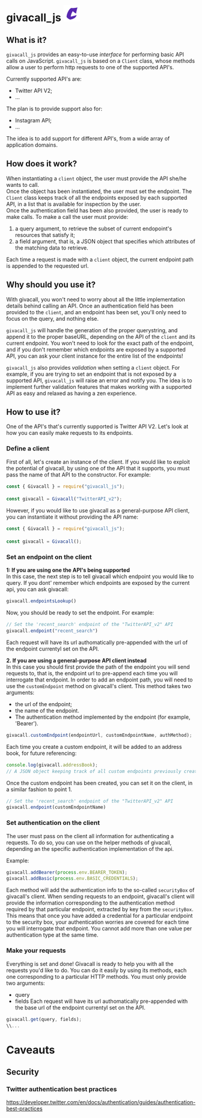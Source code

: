 # givacall_js   ![alt text](https://github.com/mandel94/givacall_js/blob/main/logo_new.jpg)

## What is it?
`givacall_js` provides an easy-to-use *interface* for performing basic API calls on JavaScript.
`givacall_js` is based on a `Client` class, whose methods allow a user to perform http requests to one of the supported API's.

Currently supported API's are:
  * Twitter API V2;
  * ...
  
The plan is to provide support also for:
  * Instagram API;
  * ...
  
The idea is to add support for different API's, from a wide array of application domains.  
  
  
## How does it work?
When instantiating a `client` object, the user must provide the API she/he wants to call.  
Once the object has been instantiated, the user must set the endpoint. The `Client` class keeps track of all the endpoints exposed by each supported API, in a list that is available for inspection by the user.  
Once the authentication field has been also provided, the user is ready to make calls.
To make a call the user must provide:
1. a query argument, to retrieve the subset of current endopoint's resources that satisfy it;
2. a field argument, that is, a JSON object that specifies which attributes of the matching data to retrieve.  

Each time a request is made with a `client` object, the current endpoint path is appended to the requested url.


## Why should you use it?
With givacall, you won't need to worry about all the little implementation details behind calling an API. Once an authentication field has been provided to the `client`, and an endpoint has been set, you'll only need to focus on the query, and nothing else.

`givacall_js` will handle the generation of the proper querystring, and append it to the proper baseURL, depending on the API of the `client` and its current endpoint.
You won't need to look for the exact path of the endpoint, and if you don't remember which endpoints are exposed by a supported API, you can ask your client instance for the entire list of the endpoints!  

`givacall_js` also provides *validation* when setting a `client` object. For example, if you are trying to set an endpoint that is not exposed by a supported API, `givacall_js` will raise an error and notify you. The idea is to implement further validation features that makes working with a supported API as easy and relaxed as having a zen experience.  


## How to use it?
One of the API's that's currently supported is Twitter API V2.
Let's look at how you can easily make requests to its endpoints. 

### Define a client
First of all, let's create an instance of the client.
If you would like to exploit the potential of givacall, by using one of the API that it supports, you must pass the name of that API to the constructor.
For example:
``` js
const { Givacall } = require("givacall_js");

const givacall = Givacall("TwitterAPI_v2");
```

However, if you would like to use givacall as a general-purpose API client, you can instantiate it without providing the API name:

``` js
const { Givacall } = require("givacall_js");

const givacall = Givacall();
```

### Set an endpoint on the client

**1: If you are using one the API's being supported**  
In this case, the next step is to tell givacall which endpoint you would like to query.
If you dont' remember which endpoints are exposed by the current api, you can ask givacall:
``` js
givacall.endpointsLookup()

```
Now, you should be ready to set the endpoint. For example:

```js
// Set the 'recent_search' endpoint of the "TwitterAPI_v2" API
givacall.endpoint("recent_search")
```
Each request will have its url authomatically pre-appended with the url of the endpoint currentyl set on the API. 

**2. If you are using a general-purpose API client instead**    
In this case you should first provide the path of the endpoint you will send requests to, that is, the endpoint url to pre-append each time you will interrogate that endpoint.
In order to add an endpoint path, you will need to use the `customEndpoint` method on givacall's client. This method takes two arguments:
- the url of the endpoint;
- the name of the endpoint.
- The authentication method implemented by the endpoint (for example, 'Bearer'). 
```js
givacall.customEndpoint(endpointUrl, customEndpointName, authMethod);
```
Each time you create a custom endpoint, it will be added to an address book, for future referencing:

```js
console.log(givacall.addressBook);
// A JSON object keeping track of all custom endpoints previously created with a givacall client. 
```

Once the custom endpoint has been created, you can set it on the client, in a similar fashion to point 1.
```js
// Set the 'recent_search' endpoint of the "TwitterAPI_v2" API
givacall.endpoint(customEndpointName)
```


### Set authentication on the client  
The user must pass on the client all information for authenticating a requests.
To do so, you can use on the helper methods of givacall, depending an the specific authentication implementation of the api. 

Example:
``` js
givacall.addBearer(process.env.BEARER_TOKEN);
givacall.addBasic(process.env.BASIC_CREDENTIALS);
```
Each method will add the authentication info to the so-called `securityBox` of givacall's client. 
When sending requests to an endpoint, givacall's client will provide the information corresponding to the authentication method required by that particular endpoint, extracted by key from the `securityBox`.   
This means that once you have added a credential for a particular endpoint to the security box, your authentication worries are covered for each time you will interrogate that endpoint. You cannot add more than one value per authentication type at the same time. 

### Make your requests
Everything is set and done! Givacall is ready to help you with all the requests you'd like to do. You can do it easily by using its methods, each one 
corresponding to a particular HTTP methods. 
You must only provide two arguments:
* query
* fields 
Each request will have its url authomatically pre-appended with the base url of the endpoint currentyl set on the API. 


``` js
givacall.get(query, fields);
\\...
```


# Caveauts
## Security 
### Twitter authentication best practices
https://developer.twitter.com/en/docs/authentication/guides/authentication-best-practices
